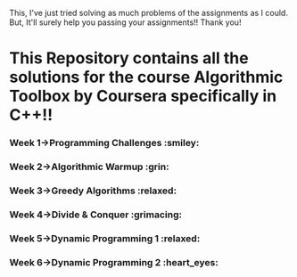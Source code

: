 This, I've just tried solving as much  problems of the assignments as I could.
But, It'll surely help you passing your assignments!!
Thank you!
<h1>This Repository contains all the solutions for the course Algorithmic Toolbox by Coursera specifically in C++!!</h1>
  <h3>Week 1->Programming Challenges :smiley:</h3>
  <h3>Week 2->Algorithmic Warmup :grin:</h3>
  <h3>Week 3->Greedy Algorithms :relaxed:</h3>
  <h3>Week 4->Divide & Conquer :grimacing:</h3>
  <h3>Week 5->Dynamic Programming 1 :relaxed:</h3>
  <h3>Week 6->Dynamic Programming 2 :heart_eyes:</h3>

